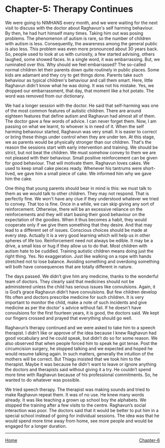 # Chapter-5: Therapy Continues

We were going to NIMHANS every month, and we were waiting for the next visit to discuss with the doctor about Raghavun's self harming behaviour. By then, he had hurt himself many times. Taking him out was posing problems. The phenomenon of autism is rare, so the number of children with autism is less. Consequently, the awareness among the general public is also less. This problem was even more pronounced about 30 years back. So, people used to look at us with curiosity, a few started advising, others laughed, some showed faces. In a single word, it was embarrassing. But, we ruminated over this. Why should we feel embarrassed? The so-called normal children let their parents down quite routinely in public places. Some kids are adamant and they cry to get things done. Parents take such behaviour as typical children's behaviour and call them smart. Here, little Raghavun didn't know what he was doing. It was not his mistake. Yes, we dropped our embarrassment, that day, that moment like a hot potato. The word was removed from our dictionary.

We had a longer session with the doctor. He said that self-harming was one of the most common features of autistic children. There are around eighteen features that define autism and Raghavun had almost all of them. The doctor gave a few words of advice. I can never forget them. Now, I am passing on what we learnt, to whoever is in need of it. When the self harming behaviour started, Raghavun was very small. It is easier to correct or bring these things under control when they are under ten. At this stage, we as parents would be physically stronger than our children. That's the reason the sessions start with early intervention and training. We should be strict, but not beat the children. We must somehow convey to them we are not pleased with their behaviour. Small positive reinforcement can be given for good behaviour. That will motivate them. Raghavun loves cakes. We used to keep small cake pieces ready. Whenever his tantrums were short-lived, we gave him a small piece of cake. We informed him why we gave him the cake. 

One thing that young parents should bear in mind is this: we must talk to them as we would talk to other children. They may not respond. That is perfectly fine. We won't have any clue if they understood whatever we tried to convey. That too is fine. Once in a while, we can skip giving any sort of reinforcement. Otherwise, there will be an excessive reliance on the reinforcements and they will start basing their good behaviour on the expectation of the goodies. When it thus becomes a habit, they would cooperate only if we give them something that they desire. And that may lead to a different set of issues. Conscious choices should be made at every step. Actually it is a very good learning which will help us in other spheres of life too. Reinforcement need not always be edible. It may be a drive, a small kiss or hug if they allow us to do that. Most children with autism hate to be cuddled. Training autistic children means doing just the right thing. Yes. No exaggeration. Just like walking on a rope with hands stretched not to lose balance. Avoiding something and overdoing something will both have consequences that are totally different in nature. 

The days passed. We didn’t give him any medicine, thanks to the wonderful team of doctors. They clearly said that medicines should not be administered unless the child has serious issues like convulsions. Again, it is God’s grace Raghavun didn’t have convulsions. But few children develop fits often and doctors prescribe medicine for such children. It is very important to monitor the child, make a note of such incidents and give medicine as per the doctor’ s advice without fail. If he doesn't have convulsions for the first fourteen years, it is good, the doctors said. We kept our fingers crossed and prayed that everything should go well.

Raghavun’s therapy continued and we were asked to take him to a speech therapist. I didn’t like or approve of the idea because I knew Raghavun had good vocabulary and he could speak, but didn’t do so for some reason. We also observed that when people forced him to speak he got tense. Post the circumcision surgery, he stopped talking and we expected and hoped he would resume talking again. In such matters, generally the intuition of the mothers will be correct. But Thiagu insisted that we took him to the therapist. Maybe it was because he didn't want to leave or ignore anything the doctors and therapists said without giving it a try. He couldn’t spend more time with Raghavun because of his professional commitments. So, he wanted to do whatever was possible. 

We tried speech therapy. The therapist was making sounds and tried to make Raghavun repeat them. It was of no use. He knew many words already. It was like teaching a grown up school boy the alphabets. We stopped the training after a few visits to the centre. Raghavun’s social interaction was poor. The doctors said that it would be better to put him in a special school instead of going for individual sessions. The idea was that he would spend more time away from home, see more people and would be engaged for a longer duration.

<hr>
<span style="display:flex; justify-content: space-between;">
	<a href="index.html">Home</a> <a href="Chapter_6.html">Chapter-6</a> </span> 